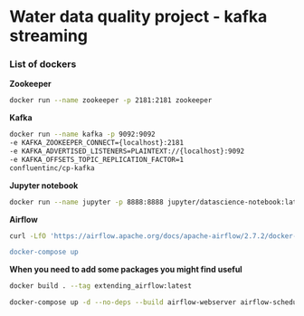# Water data quality project - kafka streaming

### List of dockers

**Zookeeper**
```bash
docker run --name zookeeper -p 2181:2181 zookeeper
```

**Kafka**
```bash
docker run --name kafka -p 9092:9092
-e KAFKA_ZOOKEEPER_CONNECT={localhost}:2181
-e KAFKA_ADVERTISED_LISTENERS=PLAINTEXT://{localhost}:9092
-e KAFKA_OFFSETS_TOPIC_REPLICATION_FACTOR=1
confluentinc/cp-kafka
```

**Jupyter notebook**
```bash
docker run --name jupyter -p 8888:8888 jupyter/datascience-notebook:latest
```

**Airflow**
```bash
curl -LfO 'https://airflow.apache.org/docs/apache-airflow/2.7.2/docker-compose.yaml

docker-compose up
```

**When you need to add some packages you might find useful**
```bash
docker build . --tag extending_airflow:latest

docker-compose up -d --no-deps --build airflow-webserver airflow-scheduler airflow-worker airflow-triggerer
```


